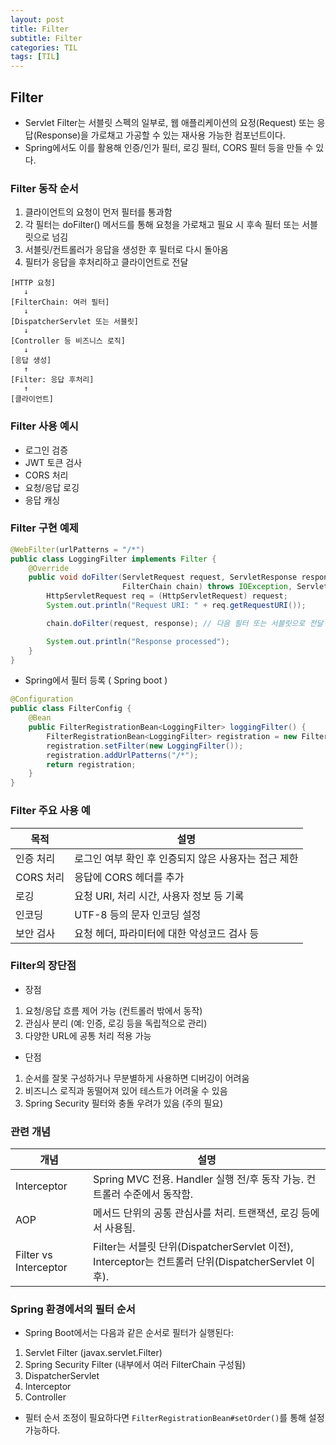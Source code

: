 ```yaml
---
layout: post
title: Filter
subtitle: Filter
categories: TIL
tags: [TIL]
---
```


## Filter
- Servlet Filter는 서블릿 스펙의 일부로, 웹 애플리케이션의 요정(Request) 또는 응답(Response)을 가로채고 가공할 수 있는 재사용 가능한 컴포넌트이다.
- Spring에서도 이를 활용해 인증/인가 필터, 로깅 필터, CORS 필터 등을 만들 수 있다.

### Filter 동작 순서
1. 클라이언트의 요청이 먼저 필터를 통과함
2. 각 필터는 doFilter() 메서드를 통해 요청을 가로채고 필요 시 후속 필터 또는 서블릿으로 넘김
3. 서블릿/컨트롤러가 응답을 생성한 후 필터로 다시 돌아옴
4. 필터가 응답을 후처리하고 클라이언트로 전달

```
[HTTP 요청]
   ↓
[FilterChain: 여러 필터]
   ↓
[DispatcherServlet 또는 서블릿]
   ↓
[Controller 등 비즈니스 로직]
   ↓
[응답 생성]
   ↑
[Filter: 응답 후처리]
   ↑
[클라이언트]

```

### Filter 사용 예시
- 로그인 검증
- JWT 토큰 검사
- CORS 처리
- 요청/응답 로깅
- 응답 캐싱

### Filter 구현 예제

```java
@WebFilter(urlPatterns = "/*")
public class LoggingFilter implements Filter {
    @Override
    public void doFilter(ServletRequest request, ServletResponse response,
                         FilterChain chain) throws IOException, ServletException {
        HttpServletRequest req = (HttpServletRequest) request;
        System.out.println("Request URI: " + req.getRequestURI());

        chain.doFilter(request, response); // 다음 필터 또는 서블릿으로 전달

        System.out.println("Response processed");
    }
}
```

- Spring에서 필터 등록 ( Spring boot )

```java
@Configuration
public class FilterConfig {
    @Bean
    public FilterRegistrationBean<LoggingFilter> loggingFilter() {
        FilterRegistrationBean<LoggingFilter> registration = new FilterRegistrationBean<>();
        registration.setFilter(new LoggingFilter());
        registration.addUrlPatterns("/*");
        return registration;
    }
}
```

### Filter 주요 사용 예

| 목적      | 설명                             |
| ------- | ------------------------------ |
| 인증 처리   | 로그인 여부 확인 후 인증되지 않은 사용자는 접근 제한 |
| CORS 처리 | 응답에 CORS 헤더를 추가                |
| 로깅      | 요청 URI, 처리 시간, 사용자 정보 등 기록     |
| 인코딩     | UTF-8 등의 문자 인코딩 설정             |
| 보안 검사   | 요청 헤더, 파라미터에 대한 악성코드 검사 등      |

### Filter의 장단점

- 장점
1. 요청/응답 흐름 제어 가능 (컨트롤러 밖에서 동작)
2. 관심사 분리 (예: 인증, 로깅 등을 독립적으로 관리)
3. 다양한 URL에 공통 처리 적용 가능

- 단점
1. 순서를 잘못 구성하거나 무분별하게 사용하면 디버깅이 어려움
2. 비즈니스 로직과 동떨어져 있어 테스트가 어려울 수 있음
3. Spring Security 필터와 충돌 우려가 있음 (주의 필요)

### 관련 개념

| 개념                    | 설명                                                                                |
| --------------------- | --------------------------------------------------------------------------------- |
| Interceptor           | Spring MVC 전용. Handler 실행 전/후 동작 가능. 컨트롤러 수준에서 동작함.                               |
| AOP                   | 메서드 단위의 공통 관심사를 처리. 트랜잭션, 로깅 등에서 사용됨.                                             |
| Filter vs Interceptor | Filter는 서블릿 단위(DispatcherServlet 이전), Interceptor는 컨트롤러 단위(DispatcherServlet 이후). |

### Spring 환경에서의 필터 순서

- Spring Boot에서는 다음과 같은 순서로 필터가 실행된다:
1. Servlet Filter (javax.servlet.Filter)
2. Spring Security Filter (내부에서 여러 FilterChain 구성됨)
3. DispatcherServlet
4. Interceptor
5. Controller

- 필터 순서 조정이 필요하다면 `FilterRegistrationBean#setOrder()`를 통해 설정 가능하다.


